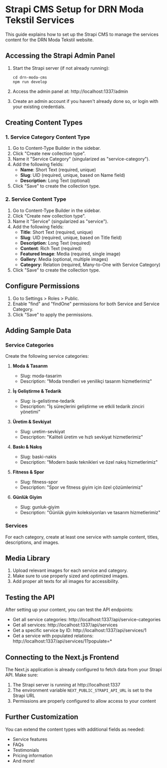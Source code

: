 # Strapi CMS Setup for DRN Moda Tekstil Services

This guide explains how to set up the Strapi CMS to manage the services content for the DRN Moda Tekstil website.

## Accessing the Strapi Admin Panel

1. Start the Strapi server (if not already running):
   ```
   cd drn-moda-cms
   npm run develop
   ```

2. Access the admin panel at: http://localhost:1337/admin

3. Create an admin account if you haven't already done so, or login with your existing credentials.

## Creating Content Types

### 1. Service Category Content Type

1. Go to Content-Type Builder in the sidebar.
2. Click "Create new collection type".
3. Name it "Service Category" (singularized as "service-category").
4. Add the following fields:
   - **Name**: Short Text (required, unique)
   - **Slug**: UID (required, unique, based on Name field)
   - **Description**: Long Text (optional)
5. Click "Save" to create the collection type.

### 2. Service Content Type

1. Go to Content-Type Builder in the sidebar.
2. Click "Create new collection type".
3. Name it "Service" (singularized as "service").
4. Add the following fields:
   - **Title**: Short Text (required, unique)
   - **Slug**: UID (required, unique, based on Title field)
   - **Description**: Long Text (required)
   - **Content**: Rich Text (required)
   - **Featured Image**: Media (required, single image)
   - **Gallery**: Media (optional, multiple images)
   - **Category**: Relation (required, Many-to-One with Service Category)
5. Click "Save" to create the collection type.

## Configure Permissions

1. Go to Settings > Roles > Public.
2. Enable "find" and "findOne" permissions for both Service and Service Category.
3. Click "Save" to apply the permissions.

## Adding Sample Data

### Service Categories

Create the following service categories:

1. **Moda & Tasarım**
   - Slug: moda-tasarim
   - Description: "Moda trendleri ve yenilikçi tasarım hizmetlerimiz"

2. **İş Geliştirme & Tedarik**
   - Slug: is-gelistirme-tedarik
   - Description: "İş süreçlerini geliştirme ve etkili tedarik zinciri yönetimi"

3. **Üretim & Sevkiyat**
   - Slug: uretim-sevkiyat
   - Description: "Kaliteli üretim ve hızlı sevkiyat hizmetlerimiz"

4. **Baskı & Nakış**
   - Slug: baski-nakis
   - Description: "Modern baskı teknikleri ve özel nakış hizmetlerimiz"

5. **Fitness & Spor**
   - Slug: fitness-spor
   - Description: "Spor ve fitness giyim için özel çözümlerimiz"

6. **Günlük Giyim**
   - Slug: gunluk-giyim
   - Description: "Günlük giyim koleksiyonları ve tasarım hizmetlerimiz"

### Services

For each category, create at least one service with sample content, titles, descriptions, and images.

## Media Library

1. Upload relevant images for each service and category.
2. Make sure to use properly sized and optimized images.
3. Add proper alt texts for all images for accessibility.

## Testing the API

After setting up your content, you can test the API endpoints:

- Get all service categories: http://localhost:1337/api/service-categories
- Get all services: http://localhost:1337/api/services
- Get a specific service by ID: http://localhost:1337/api/services/1
- Get a service with populated relations: http://localhost:1337/api/services/1?populate=*

## Connecting to the Next.js Frontend

The Next.js application is already configured to fetch data from your Strapi API. Make sure:

1. The Strapi server is running at http://localhost:1337
2. The environment variable `NEXT_PUBLIC_STRAPI_API_URL` is set to the Strapi URL
3. Permissions are properly configured to allow access to your content

## Further Customization

You can extend the content types with additional fields as needed:
- Service features
- FAQs
- Testimonials
- Pricing information
- And more! 
 